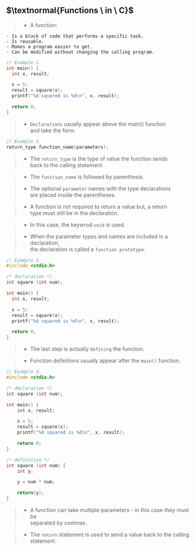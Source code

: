 ## $\textnormal{Functions \ in \ C}$

> - A function:

```plaintext
- Is a block of code that performs a specific task.
- Is reusable.
- Makes a program easier to get.
- Can be modified without changing the calling program.
```

```c
// Example 1.
int main() {
  int x, result;

  x = 5;
  result = square(x);
  printf("%d squared is %d\n", x, result);

  return 0;
}
```

> - `Declarations` usually appear above the main() function <br />
    and take the form.

```c
// Example 2.
return_type function_name(parameters);
```

> - The `return_type` is the type of value the function sends <br />
    back to the calling statement.

> - The `function_name` is followed by parenthesis.

> - The optional `parameter` names with the type declarations <br />
    are placed inside the parentheses.

> - A function is not required to return a value but, a return <br />
    type must still be in the declaration.

> - In this case, the keywrod `void` is used.

> - When the parameter types and names are included in a declaration, <br />
    the declaration is called a `function prototype`.

```c
// Example 3.
#include <stdio.h>

/* declaration */
int square (int num);

int main() {
  int x, result;

  x = 5;
  result = square(x);
  printf("%d squared is %d\n", x, result);

  return 0;
}
```

> - The last step is actually `defining` the function.

> - Function definitions usually appear after the `main()` function.

```c
// Example 4.
#include <stdio.h>

/* declaration */
int square (int num);

int main() {
    int x, result;

    x = 5;
    result = square(x);
    printf("%d squared is %d\n", x, result);

    return 0;
}

/* definition */
int square (int num) {
    int y;

    y = num * num;

    return(y);
}
```

> - A function can take multiple parameters - in this case they must be <br />
    separated by commas.

> - The `return` statement is used to send a value back to the calling <br />
    statement.
